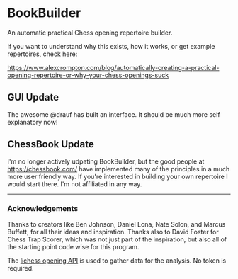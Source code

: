

# BookBuilder
An automatic practical Chess opening repertoire builder.


If you want to understand why this exists, how it works, or get example repertoires, check here:

https://www.alexcrompton.com/blog/automatically-creating-a-practical-opening-repertoire-or-why-your-chess-openings-suck


## GUI Update
The awesome @drauf has built an interface. It should be much more self explanatory now!

## ChessBook Update
I'm no longer actively udpating BookBuilder, but the good people at https://chessbook.com/ have implemented many of the principles in a much more user friendly way. If you're interested in building your own repertoire I would start there. I'm not affiliated in any way.



---
<!-- ACKNOWLEDGEMENTS -->
### Acknowledgements

Thanks to creators like Ben Johnson, Daniel Lona, Nate Solon, and Marcus Buffett, for all their ideas and inspiration. Thanks also to David Foster for Chess Trap Scorer, which was not just part of the inspiration, but also all of the starting point code wise for this program. 

The [lichess opening API](https://lichess.org/api) is used to gather data for the analysis. No token is required.
